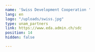 ```yaml
---
name: 'Swiss Development Cooperation '
lang: en
logo: "/uploads/swiss.jpg"
type: unam_partners
link: https://www.eda.admin.ch/sdc
position: 14
hidden: false

---
```

